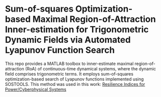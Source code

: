 # Sum-of-squares Optimization-based Maximal Region-of-Attraction Inner-estimation for Trigonometric Dynamic Fields via Automated Lyapunov Function Search
This repo provides a MATLAB toolbox to inner-estimate maximal region-of-attraction (RoA) of continuous-time dynamical systems, where the dynamic field comprises trigonometric terms. It employs sum-of-squares optimization-based search of Lyapunov functions implemented using SOSTOOLS. This method was used in this work:
[Resilience Indices for Power/Cyberphysical Systems](https://ieeexplore.ieee.org/abstract/document/9198917)
